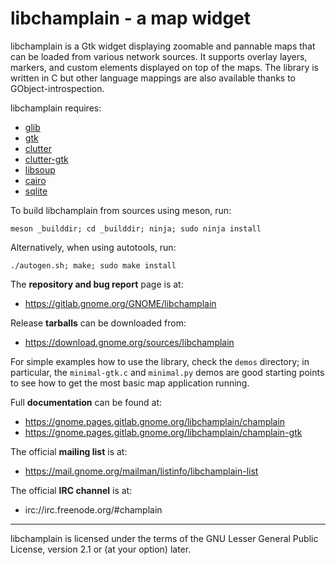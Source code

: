 libchamplain - a map widget
===========================

libchamplain is a Gtk widget displaying zoomable and pannable maps that can be
loaded from various network sources. It supports overlay layers, markers, and
custom elements displayed on top of the maps. The library is written in C but
other language mappings are also available thanks to GObject-introspection.

libchamplain requires:
* [glib](https://gitlab.gnome.org/GNOME/glib)
* [gtk](https://gitlab.gnome.org/GNOME/gtk)
* [clutter](https://gitlab.gnome.org/GNOME/clutter)
* [clutter-gtk](https://gitlab.gnome.org/GNOME/clutter-gtk)
* [libsoup](https://gitlab.gnome.org/GNOME/libsoup)
* [cairo](https://www.cairographics.org)
* [sqlite](https://www.sqlite.org)

To build libchamplain from sources using meson, run:
```
meson _builddir; cd _builddir; ninja; sudo ninja install
```

Alternatively, when using autotools, run:
```
./autogen.sh; make; sudo make install
```

The **repository and bug report** page is at:
* https://gitlab.gnome.org/GNOME/libchamplain

Release **tarballs** can be downloaded from:
* https://download.gnome.org/sources/libchamplain

For simple examples how to use the library, check the `demos` directory;
in particular, the `minimal-gtk.c` and `minimal.py` demos are good starting
points to see how to get the most basic map application running.

Full **documentation** can be found at:
* https://gnome.pages.gitlab.gnome.org/libchamplain/champlain
* https://gnome.pages.gitlab.gnome.org/libchamplain/champlain-gtk

The official **mailing list** is at:
* https://mail.gnome.org/mailman/listinfo/libchamplain-list

The official **IRC channel** is at:
* irc://irc.freenode.org/#champlain

---

libchamplain is licensed under the terms of the GNU Lesser General Public
License, version 2.1 or (at your option) later.

